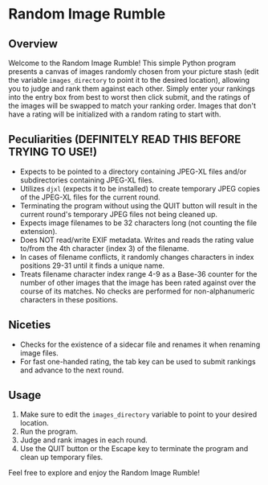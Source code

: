 # Random Image Rumble

## Overview

Welcome to the Random Image Rumble! This simple Python program presents a canvas of images randomly chosen from your picture stash (edit the variable `images_directory` to point it to the desired location), allowing you to judge and rank them against each other. Simply enter your rankings into the entry box from best to worst then click submit, and the ratings of the images will be swapped to match your ranking order. Images that don't have a rating will be initialized with a random rating to start with.


## Peculiarities (DEFINITELY READ THIS BEFORE TRYING TO USE!)

- Expects to be pointed to a directory containing JPEG-XL files and/or subdirectories containing JPEG-XL files.
- Utilizes `djxl` (expects it to be installed) to create temporary JPEG copies of the JPEG-XL files for the current round.
- Terminating the program without using the QUIT button will result in the current round's temporary JPEG files not being cleaned up.
- Expects image filenames to be 32 characters long (not counting the file extension).
- Does NOT read/write EXIF metadata. Writes and reads the rating value to/from the 4th character (index 3) of the filename.
- In cases of filename conflicts, it randomly changes characters in index positions 29-31 until it finds a unique name.
- Treats filename character index range 4-9 as a Base-36 counter for the number of other images that the image has been rated against over the course of its matches. No checks are performed for non-alphanumeric characters in these positions.

## Niceties

- Checks for the existence of a sidecar file and renames it when renaming image files.
- For fast one-handed rating, the tab key can be used to submit rankings and advance to the next round.

## Usage

1. Make sure to edit the `images_directory` variable to point to your desired location.
2. Run the program.
3. Judge and rank images in each round.
4. Use the QUIT button or the Escape key to terminate the program and clean up temporary files.

Feel free to explore and enjoy the Random Image Rumble!
